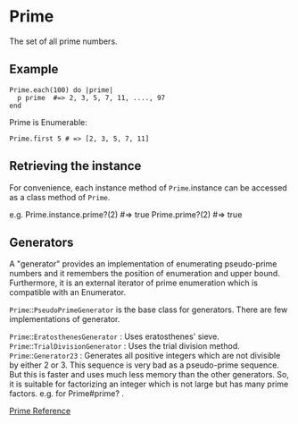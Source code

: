 # Prime

The set of all prime numbers.

## Example

    Prime.each(100) do |prime|
      p prime  #=> 2, 3, 5, 7, 11, ...., 97
    end

Prime is Enumerable:

    Prime.first 5 # => [2, 3, 5, 7, 11]

## Retrieving the instance

For convenience, each instance method of `Prime`.instance can be accessed as a
class method of `Prime`.

e.g.
    Prime.instance.prime?(2)  #=> true
    Prime.prime?(2)           #=> true

## Generators

A "generator" provides an implementation of enumerating pseudo-prime numbers
and it remembers the position of enumeration and upper bound. Furthermore, it
is an external iterator of prime enumeration which is compatible with an
Enumerator.

`Prime`::`PseudoPrimeGenerator` is the base class for generators. There are
few implementations of generator.

`Prime`::`EratosthenesGenerator`
:   Uses eratosthenes' sieve.
`Prime`::`TrialDivisionGenerator`
:   Uses the trial division method.
`Prime`::`Generator23`
:   Generates all positive integers which are not divisible by either 2 or 3.
    This sequence is very bad as a pseudo-prime sequence. But this is faster
    and uses much less memory than the other generators. So, it is suitable
    for factorizing an integer which is not large but has many prime factors.
    e.g. for Prime#prime? .


[Prime Reference](https://ruby-doc.org/stdlib-2.5.0/libdoc/prime/rdoc/Prime.html)
